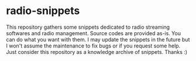 # radio-snippets
This repository gathers some snippets dedicated to radio streaming softwares and radio management. Source codes are provided as-is. You can do what you want with them. I may update the snippets in the future but I won't assume the maintenance to fix bugs or if you request some help. Just consider this repository as a knowledge archive of snippets. Thanks :)
